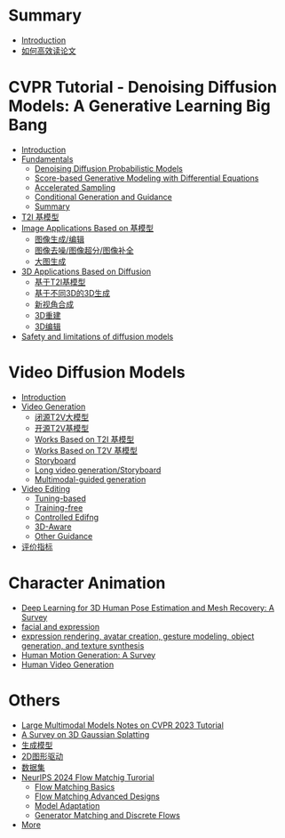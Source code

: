 # Summary

- [Introduction](README.md)
- [如何高效读论文](./ReadPapers.md)

# CVPR Tutorial - Denoising Diffusion Models: A Generative Learning Big Bang
- [Introduction](diffusion-tutorial-part/Introduction.md)
- [Fundamentals]()
  - [Denoising Diffusion Probabilistic Models](diffusion-tutorial-part/Fundamentals/DenoisingDiffusionProbabilisticModels.md)
  - [Score-based Generative Modeling with Differential Equations](diffusion-tutorial-part/Fundamentals/Score-basedGenerativeModelingwithDifferentialEquations.md)
  - [Accelerated Sampling](diffusion-tutorial-part/Fundamentals/AcceleratedSampling.md)
  - [Conditional Generation and Guidance](diffusion-tutorial-part/Fundamentals/ConditionalGenerationandGuidance.md)
  - [Summary](./diffusion-tutorial-part/Fundamentals/Summary.md)
- [T2I 基模型](./diffusion-tutorial-part/Architecture.md)
- [Image Applications Based on 基模型]()
  - [图像生成/编辑](diffusion-tutorial-part/ApplicationOnImage/ImageEditing.md)
  - [图像去噪/图像超分/图像补全](diffusion-tutorial-part/ApplicationOnImage/InverseProblems.md)
  - [大图生成](diffusion-tutorial-part/ApplicationOnImage/LargeContents.md)
- [3D Applications Based on Diffusion]()
  - [基于T2I基模型](diffusion-tutorial-part/ApplicationsOn3D/2Ddiffusionmodelsfor3Dgeneration.md)
  - [基于不同3D的3D生成](diffusion-tutorial-part/ApplicationsOn3D/3D.md)
  - [新视角合成](diffusion-tutorial-part/ApplicationsOn3D/Diffusionmodelsforviewsynthesis.md)
  - [3D重建](diffusion-tutorial-part/ApplicationsOn3D/3Dreconstruction.md)
  - [3D编辑](diffusion-tutorial-part/ApplicationsOn3D/Inverseproblems.md)
- [Safety and limitations of diffusion models](diffusion-tutorial-part/ApplicationsOn3D/Safetyandlimitationsofdiffusionmodels.md)

# Video Diffusion Models
- [Introduction](VideoDiffusionModels/Introduction.md)
- [Video Generation](VideoDiffusionModels/VideoGeneration/VideoGeneration.md)
  - [闭源T2V大模型](VideoDiffusionModels/VideoGeneration/Pioneeringearlyworks.md)
  - [开源T2V基模型](VideoDiffusionModels/VideoGeneration/Open-sourcebasemodels.md)
  - [Works Based on T2I 基模型](./VideoDiffusionModels/VideoGeneration/WorksBasedOnT2I.md)
  - [Works Based on T2V 基模型](./VideoDiffusionModels/VideoGeneration/WorksBasedOnT2V.md)
  - [Storyboard](VideoDiffusionModels/VideoGeneration/Storyboard.md)
  - [Long video generation/Storyboard](VideoDiffusionModels/VideoGeneration/Longvideogeneration.md)
  - [Multimodal-guided generation](VideoDiffusionModels/VideoGeneration/Multimodal-guidedgeneration.md)
- [Video Editing](VideoDiffusionModels/VideoEditing.md)
  - [Tuning-based](VideoDiffusionModels/VideoEditing/Tuning-based.md)
  - [Training-free](VideoDiffusionModels/VideoEditing/Training-free.md)
  - [Controlled Edifng](VideoDiffusionModels/VideoEditing/ControlledEdifng.md)
  - [3D-Aware](VideoDiffusionModels/VideoEditing/3D-Aware.md)
  - [Other Guidance](VideoDiffusionModels/VideoEditing/OtherGuidance.md)
- [评价指标](./VideoDiffusionModels/EvaluationMetrics.md)


# Character Animation
- [Deep Learning for 3D Human Pose Estimation and Mesh Recovery: A Survey](CharacterAnimation/HPE_HMR_Summary.md)
- [facial and expression](CharacterAnimation/HumanFacialAnimation.md)
- [expression rendering, avatar creation, gesture modeling, object
generation, and texture synthesis]()
- [Human Motion Generation: A Survey](CharacterAnimation/HumanMotionGenerationSummary.md)
- [Human Video Generation](CharacterAnimation/HumanVideoGeneration.md)

# Others
- [Large Multimodal Models Notes on CVPR 2023 Tutorial](LargeMultimodalModelsNotesonCVPR2023Tutorial.md)
- [A Survey on 3D Gaussian Splatting](3D_Gaussian_Splatting.md)
- [生成模型](GenerativeModels.md)
- [2D图形驱动](ClipAnimation.md)
- [数据集](数据集.md)
- [NeurIPS 2024 Flow Matchig Turorial](NeurIPS2024FlowMatchigTurorial/Agenda.md)
   - [Flow Matching Basics](NeurIPS2024FlowMatchigTurorial/FlowMatchingBasics.md)
   - [Flow Matching Advanced Designs](NeurIPS2024FlowMatchigTurorial/FlowMatchingAdvancedDesigns.md)
   - [Model Adaptation](NeurIPS2024FlowMatchigTurorial/ModelAdaptation.md)
   - [Generator Matching and Discrete Flows](NeurIPS2024FlowMatchigTurorial/GeneratorMatchingandDiscreteFlows.md)
- [More](More.md)



  





